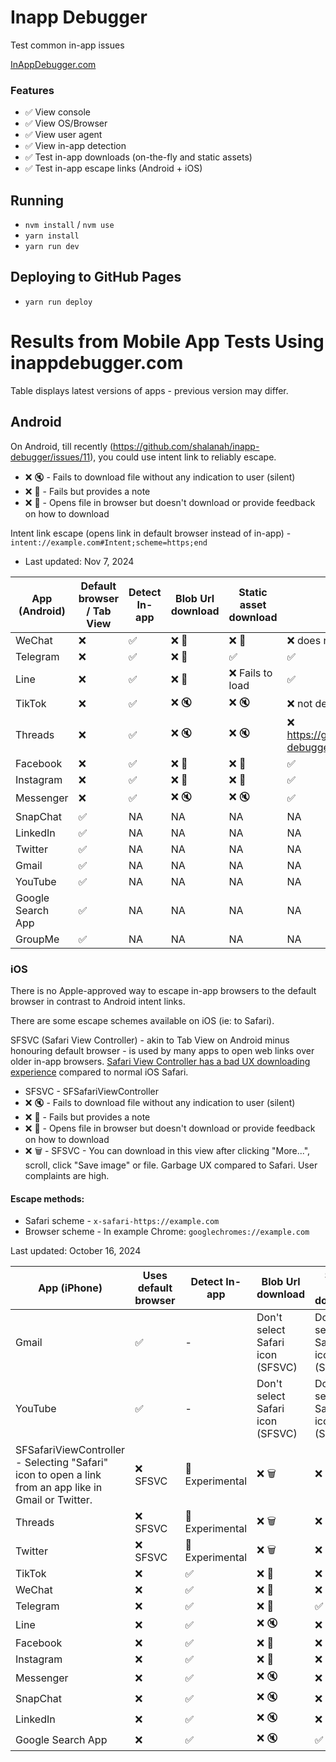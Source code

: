 # Inapp Debugger

Test common in-app issues

[InAppDebugger.com](https://inappdebugger.com)

### Features

- ✅ View console
- ✅ View OS/Browser
- ✅ View user agent
- ✅ View in-app detection
- ✅ Test in-app downloads (on-the-fly and static assets)
- ✅ Test in-app escape links (Android + iOS)

## Running

- `nvm install` / `nvm use`
- `yarn install`
- `yarn run dev`

## Deploying to GitHub Pages

- `yarn run deploy`

# Results from Mobile App Tests Using inappdebugger.com

Table displays latest versions of apps - previous version may differ.

## Android

On Android, till recently (https://github.com/shalanah/inapp-debugger/issues/11), you could use intent link to reliably escape. 

- ❌ 🔇 - Fails to download file without any indication to user (silent)
- ❌ 📝 - Fails but provides a note
- ❌ 📂 - Opens file in browser but doesn't download or provide feedback on how to download

Intent link escape (opens link in default browser instead of in-app) - `intent://example.com#Intent;scheme=https;end`

- Last updated: Nov 7, 2024

| App (Android)     | Default browser / Tab View | Detect In-app  | Blob Url download | Static asset download | Intent link escape |
| ----------------- | -------------------------- | -------------- | ----------------- | --------------------- | ------------------ |
| WeChat            | ❌                         | ✅             | ❌ 📝             | ❌ 📝                 | ❌ does not work   |
| Telegram          | ❌                         | ✅             | ❌ 📝             | ✅                    | ✅                 |
| Line              | ❌                         | ✅             | ❌ 📝             | ❌ Fails to load      | ✅                 |
| TikTok            | ❌                         | ✅             | ❌ 🔇             | ❌ 🔇                 | ❌ not dependable  |
| Threads           | ❌                         | ✅             | ❌ 🔇             | ❌ 🔇                 | ❌ https://github.com/shalanah/inapp-debugger/issues/11                |
| Facebook          | ❌                         | ✅             | ❌ 📝             | ❌ 📂                 | ✅                 |
| Instagram         | ❌                         | ✅             | ❌ 📝             | ❌ 📂                 | ✅                 |
| Messenger         | ❌                         | ✅             | ❌ 🔇             | ❌ 🔇                 | ✅                 |
| SnapChat          | ✅                         | NA             | NA                | NA                    | NA                 |
| LinkedIn          | ✅                         | NA             | NA                | NA                    | NA                 |
| Twitter           | ✅                         | NA             | NA                | NA                    | NA                 |
| Gmail             | ✅                         | NA             | NA                | NA                    | NA                 |
| YouTube           | ✅                         | NA             | NA                | NA                    | NA                 |
| Google Search App | ✅                         | NA             | NA                | NA                    | NA                 |
| GroupMe           | ✅                         | NA             | NA                | NA                    | NA                 |

### iOS

There is no Apple-approved way to escape in-app browsers to the default browser in contrast to Android intent links.

There are some escape schemes available on iOS (ie: to Safari). 

SFSVC (Safari View Controller) - akin to Tab View on Android minus honouring default browser - is used by many apps to open web links over older in-app browsers. [Safari View Controller has a bad UX downloading experience](https://x.com/shalanahfaith/status/1755725456777576788) compared to normal iOS Safari.

- SFSVC - SFSafariViewController
- ❌ 🔇 - Fails to download file without any indication to user (silent)
- ❌ 📝 - Fails but provides a note
- ❌ 📂 - Opens file in browser but doesn't download or provide feedback on how to download
- ❌ 🗑️ - SFSVC - You can download in this view after clicking "More...", scroll, click "Save image" or file. Garbage UX compared to Safari. User complaints are high.

#### Escape methods:

- Safari scheme - `x-safari-https://example.com`
- Browser scheme - In example Chrome: `googlechromes://example.com`

Last updated: October 16, 2024

| App (iPhone)                                                                                          | Uses default browser | Detect In-app             | Blob Url download                | Static asset download            | Safari scheme | Browser scheme |
| ----------------------------------------------------------------------------------------------------- | -------------------- | ------------------------- | -------------------------------- | -------------------------------- | ------------- | -------------- |
| Gmail                                                                                                 | ✅                   | -                         | Don't select Safari icon (SFSVC) | Don't select Safari icon (SFSVC) | -             | -              |
| YouTube                                                                                               | ✅                   | -                         | Don't select Safari icon (SFSVC) | Don't select Safari icon (SFSVC) | -             | -              |
| SFSafariViewController - Selecting "Safari" icon to open a link from an app like in Gmail or Twitter. | ❌ SFSVC             | 🧪 Experimental                       | ❌ 🗑️                            | ❌ 🗑️                            | ✅            | ✅             |
| Threads                                                                                               | ❌ SFSVC             | 🧪 Experimental                        | ❌ 🗑️                            | ❌ 🗑️                            | ✅            | ✅             |
| Twitter                                                                                               | ❌ SFSVC             | 🧪 Experimental                        | ❌ 🗑️                            | ❌ 🗑️                            | ✅            | ✅             |
| TikTok                                                                                                | ❌                   | ✅                        | ❌ 📂                            | ❌ 📂                            | ✅            | ❌             |
| WeChat                                                                                                | ❌                   | ✅                        | ❌ 📝                            | ❌ 📝                            | ❌            | ❌             |
| Telegram                                                                                              | ❌                   | ✅          | ❌ 📂                            | ✅                               | ✅            | ✅             |
| Line                                                                                                  | ❌                   | ✅                        | ❌ 🔇                            | ❌ 📂                            | ✅            | ✅             |
| Facebook                                                                                              | ❌                   | ✅                        | ❌ 📂                            | ❌ 📂                            | ✅            | ✅             |
| Instagram                                                                                             | ❌                   | ✅                        | ❌ 📂                            | ❌ 📂                            | ✅            | ✅             |
| Messenger                                                                                             | ❌                   | ✅                        | ❌ 🔇                            | ❌ 📂                            | ✅            | ❌             |
| SnapChat                                                                                              | ❌                   | ✅                        | ❌ 🔇                            | ❌ 📂                            | ❌            | ❌             |
| LinkedIn                                                                                              | ❌                   | ✅  | ❌ 🔇                            | ❌ 📂                            | ✅            | ✅             |
| Google Search App                                                                                     | ❌                   | ✅          | ❌ 🔇                            | ✅                               | ✅            | ✅             |
